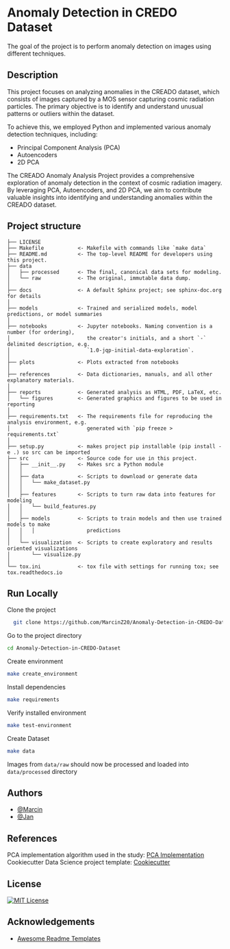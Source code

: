 
# Anomaly Detection in CREDO Dataset

The goal of the project is to perform anomaly detection on images using different techniques.


## Description

This project focuses on analyzing anomalies in the CREADO dataset, which consists of images captured by a MOS sensor capturing cosmic radiation particles. The primary objective is to identify and understand unusual patterns or outliers within the dataset. 

To achieve this, we employed Python and implemented various anomaly detection techniques, including:
- Principal Component Analysis (PCA) 
- Autoencoders 
- 2D PCA

The CREADO Anomaly Analysis Project provides a comprehensive exploration of anomaly detection in the context of cosmic radiation imagery. By leveraging PCA, Autoencoders, and 2D PCA, we aim to contribute valuable insights into identifying and understanding anomalies within the CREADO dataset. 
## Project structure

    ├── LICENSE
    ├── Makefile           <- Makefile with commands like `make data`
    ├── README.md          <- The top-level README for developers using this project.
    ├── data
    │   ├── processed      <- The final, canonical data sets for modeling.
    │   └── raw            <- The original, immutable data dump.
    │
    ├── docs               <- A default Sphinx project; see sphinx-doc.org for details
    │
    ├── models             <- Trained and serialized models, model predictions, or model summaries
    │
    ├── notebooks          <- Jupyter notebooks. Naming convention is a number (for ordering),
    │                         the creator's initials, and a short `-` delimited description, e.g.
    │                         `1.0-jqp-initial-data-exploration`.
    │
    ├── plots              <- Plots extracted from notebooks
    │
    ├── references         <- Data dictionaries, manuals, and all other explanatory materials.
    │
    ├── reports            <- Generated analysis as HTML, PDF, LaTeX, etc.
    │   └── figures        <- Generated graphics and figures to be used in reporting
    │
    ├── requirements.txt   <- The requirements file for reproducing the analysis environment, e.g.
    │                         generated with `pip freeze > requirements.txt`
    │
    ├── setup.py           <- makes project pip installable (pip install -e .) so src can be imported
    ├── src                <- Source code for use in this project.
    │   ├── __init__.py    <- Makes src a Python module
    │   │
    │   ├── data           <- Scripts to download or generate data
    │   │   └── make_dataset.py
    │   │
    │   ├── features       <- Scripts to turn raw data into features for modeling
    │   │   └── build_features.py
    │   │
    │   ├── models         <- Scripts to train models and then use trained models to make
    │   │   │                 predictions
    │   │
    │   └── visualization  <- Scripts to create exploratory and results oriented visualizations
    │       └── visualize.py
    │
    └── tox.ini            <- tox file with settings for running tox; see tox.readthedocs.io




## Run Locally

Clone the project

```bash
  git clone https://github.com/MarcinZ20/Anomaly-Detection-in-CREDO-Dataset.git
```

Go to the project directory

```sh
cd Anomaly-Detection-in-CREDO-Dataset
```

Create environment
```sh
make create_environment
```

Install dependencies

```sh
make requirements
```

Verify installed environment

```sh
make test-environment
```

Create Dataset

```sh
make data
```

Images from `data/raw` should now be processed and loaded into `data/processed` directory





## Authors

- [@Marcin](https://www.github.com/MarcinZ20)
- [@Jan](https://www.github.com/tycjantyc)

## References
PCA implementation algorithm used in the study: [PCA Implementation](https://github.com/Parveshdhull/FaceRecognitionUsing-PCA-2D-PCA-And-2D-Square-PCA)  
Cookiecutter Data Science project template: [Cookiecutter](https://www.cookiecutter.io)

## License

[![MIT License](https://img.shields.io/badge/License-MIT-green.svg)](https://choosealicense.com/licenses/mit/)

## Acknowledgements

 - [Awesome Readme Templates](https://awesomeopensource.com/project/elangosundar/awesome-README-templates)


